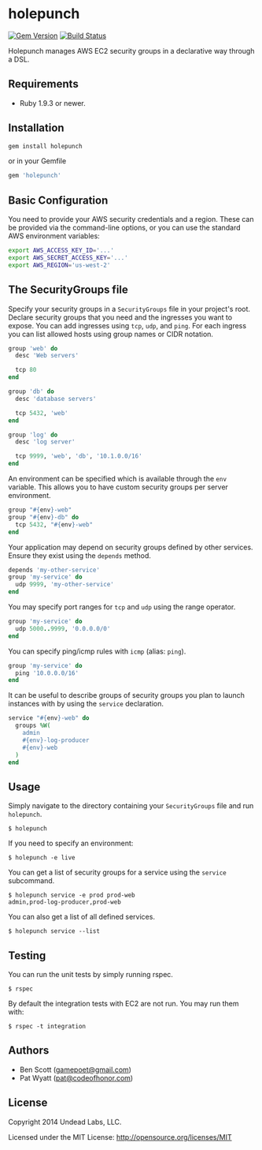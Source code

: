 # holepunch
[![Gem Version](https://badge.fury.io/rb/holepunch.svg)](http://badge.fury.io/rb/holepunch)
[![Build Status](https://travis-ci.org/undeadlabs/holepunch.svg?branch=master)](https://travis-ci.org/undeadlabs/holepunch)

Holepunch manages AWS EC2 security groups in a declarative way through a DSL.

## Requirements

- Ruby 1.9.3 or newer.

## Installation

```bash
gem install holepunch
```

or in your Gemfile

```ruby
gem 'holepunch'
```

## Basic Configuration

You need to provide your AWS security credentials and a region. These can be
provided via the command-line options, or you can use the standard AWS
environment variables:

```bash
export AWS_ACCESS_KEY_ID='...'
export AWS_SECRET_ACCESS_KEY='...'
export AWS_REGION='us-west-2'
```

## The SecurityGroups file

Specify your security groups in a `SecurityGroups` file in your project's root.
Declare security groups that you need and the ingresses you want to expose. You
can add ingresses using `tcp`, `udp`, and `ping`. For each ingress you can list
allowed hosts using group names or CIDR notation.

```ruby
group 'web' do
  desc 'Web servers'

  tcp 80
end

group 'db' do
  desc 'database servers'

  tcp 5432, 'web'
end

group 'log' do
  desc 'log server'

  tcp 9999, 'web', 'db', '10.1.0.0/16'
end
```

An environment can be specified which is available through the `env` variable.
This allows you to have custom security groups per server environment.

```ruby
group "#{env}-web"
group "#{env}-db" do
  tcp 5432, "#{env}-web"
end
```

Your application may depend on security groups defined by other services. Ensure
they exist using the `depends` method.

```ruby
depends 'my-other-service'
group 'my-service' do
  udp 9999, 'my-other-service'
end
```

You may specify port ranges for `tcp` and `udp` using the range operator.

```ruby
group 'my-service' do
  udp 5000..9999, '0.0.0.0/0'
end
```

You can specify ping/icmp rules with `icmp` (alias: `ping`).

```ruby
group 'my-service' do
  ping '10.0.0.0/16'
end
```

It can be useful to describe groups of security groups you plan to launch
instances with by using the `service` declaration.

```ruby
service "#{env}-web" do
  groups %W(
    admin
    #{env}-log-producer
    #{env}-web
  )
end
```

## Usage

Simply navigate to the directory containing your `SecurityGroups` file and run `holepunch`.

```
$ holepunch
```

If you need to specify an environment:

```
$ holepunch -e live
```

You can get a list of security groups for a service using the `service` subcommand.

```
$ holepunch service -e prod prod-web
admin,prod-log-producer,prod-web
```

You can also get a list of all defined services.

```
$ holepunch service --list
```

## Testing

You can run the unit tests by simply running rspec.

```
$ rspec
```

By default the integration tests with EC2 are not run. You may run them with:

```
$ rspec -t integration
```

## Authors

- Ben Scott (gamepoet@gmail.com)
- Pat Wyatt (pat@codeofhonor.com)

## License

Copyright 2014 Undead Labs, LLC.

Licensed under the MIT License: http://opensource.org/licenses/MIT
